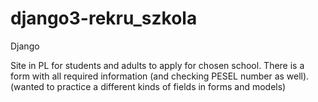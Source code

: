# django3-rekru_szkola


Django

Site in PL for students and adults to apply for chosen school.
There is a form with all required information (and checking PESEL number as well).
(wanted to practice a different kinds of fields in forms and models)
